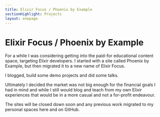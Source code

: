 ```yaml
---
title: Elixir Focus / Phoenix by Example
sectionHighlight: Projects
layout: onepage
---
```


# Elixir Focus / Phoenix by Example

For a while I was considering getting into the paid-for educational content space, targeting Elixir developers. I started with a site called Phoenix by Example, but then migrated it to a new name of Elixir Focus.

I blogged, build some demo projects and did some talks.

Ultimately I decided the market was not big enough for the financial goals I had in mind and while I still would blog and teach from my own Elixir experiences that would be in a more casual and not a for-profit endeavour.

The sites will be closed down soon and any previous work migrated to my personal spaces here and on GitHub.
